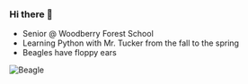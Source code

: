 ### Hi there 👋
- Senior @ Woodberry Forest School
- Learning Python with Mr. Tucker from the fall to the spring
- Beagles have floppy ears

![Beagle]([https://www.google.com/url?sa=i&url=https%3A%2F%2Fwww.latimes.com%2Flocal%2Fobituaries%2Fla-me-ln-uno-the-beagle-dies-20180921-story.html&psig=AOvVaw1ktgFGZfX8rsHtOyHlfDMb&ust=1694012010352000&source=images&cd=vfe&opi=89978449&ved=0CA8QjRxqFwoTCNDvxNPck4EDFQAAAAAdAAAAABAD](https://ca-times.brightspotcdn.com/dims4/default/21b5b75/2147483647/strip/true/crop/2046x1151+0+0/resize/1200x675!/quality/75/?url=https%3A%2F%2Fcalifornia-times-brightspot.s3.amazonaws.com%2Fad%2F5b%2Feb4cd84c599fc452918a3b59558c%2Fla-1537589871-j2q62vhcsg-snap-image))
<!--
**LeoWang03/LeoWang03** is a ✨ _special_ ✨ repository because its `README.md` (this file) appears on your GitHub profile.

Here are some ideas to get you started:

- 🔭 I’m currently working on ...
- 🌱 I’m currently learning ...
- 👯 I’m looking to collaborate on ...
- 🤔 I’m looking for help with ...
- 💬 Ask me about ...
- 📫 How to reach me: ...
- 😄 Pronouns: ...
- ⚡ Fun fact: ...
-->
